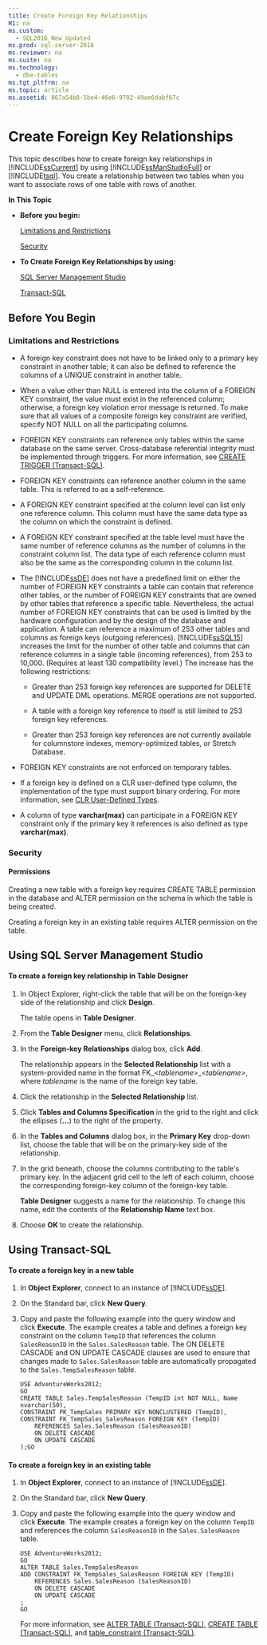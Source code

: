 ```yaml
---
title: Create Foreign Key Relationships
H1: na
ms.custom: 
  - SQL2016_New_Updated
ms.prod: sql-server-2016
ms.reviewer: na
ms.suite: na
ms.technology: 
  - dbe-tables
ms.tgt_pltfrm: na
ms.topic: article
ms.assetid: 867a54b8-5be4-46e6-9702-49ae6dabf67c
---
```

# Create Foreign Key Relationships
  This topic describes how to create foreign key relationships in [!INCLUDE[ssCurrent](../../Token/Other/ssCurrent_md.md)] by using [!INCLUDE[ssManStudioFull](../../Token/Other/ssManStudioFull_md.md)] or [!INCLUDE[tsql](../../Token/Other/tsql_md.md)]. You create a relationship between two tables when you want to associate rows of one table with rows of another.    
    
 **In This Topic**    
    
-   **Before you begin:**    
    
     [Limitations and Restrictions](#Restrictions)    
    
     [Security](#Security)    
    
-   **To Create Foreign Key Relationships by using:**    
    
     [SQL Server Management Studio](#SSMSProcedure)    
    
     [Transact\-SQL](#TsqlProcedure)    
    
##  <a name="BeforeYouBegin"></a> Before You Begin    
    
###  <a name="Restrictions"></a> Limitations and Restrictions    
    
-   A foreign key constraint does not have to be linked only to a primary key constraint in another table; it can also be defined to reference the columns of a UNIQUE constraint in another table.    
    
-   When a value other than NULL is entered into the column of a FOREIGN KEY constraint, the value must exist in the referenced column; otherwise, a foreign key violation error message is returned. To make sure that all values of a composite foreign key constraint are verified, specify NOT NULL on all the participating columns.    
    
-   FOREIGN KEY constraints can reference only tables within the same database on the same server. Cross\-database referential integrity must be implemented through triggers. For more information, see [CREATE TRIGGER &#40;Transact-SQL&#41;](../Topic/CREATE%20TRIGGER%20\(Transact-SQL\).md).    
    
-   FOREIGN KEY constraints can reference another column in the same table. This is referred to as a self\-reference.    
    
-   A FOREIGN KEY constraint specified at the column level can list only one reference column. This column must have the same data type as the column on which the constraint is defined.    
    
-   A FOREIGN KEY constraint specified at the table level must have the same number of reference columns as the number of columns in the constraint column list. The data type of each reference column must also be the same as the corresponding column in the column list.    
    
-   The [!INCLUDE[ssDE](../../Token/Other/ssDE_md.md)] does not have a predefined limit on either the number of FOREIGN KEY constraints a table can contain that reference other tables, or the number of FOREIGN KEY constraints that are owned by other tables that reference a specific table. Nevertheless, the actual number of FOREIGN KEY constraints that can be used is limited by the hardware configuration and by the design of the database and application.  A table can reference a maximum of 253 other tables and columns as foreign keys \(outgoing references\). [!INCLUDE[ssSQL15](../../Token/Other/ssSQL15_md.md)] increases the limit for the number of other table and columns that can reference columns in a single table \(incoming references\), from 253 to 10,000.  \(Requires at least 130 compatibility level.\) The increase has the following restrictions:    
    
    -   Greater than 253 foreign key references are supported for DELETE and UPDATE DML operations. MERGE operations are not supported.    
    
    -   A table with a foreign key reference to itself is still limited to 253 foreign key references.    
    
    -   Greater than 253 foreign key references are not currently available for columnstore indexes, memory\-optimized tables, or Stretch Database.    
    
-   FOREIGN KEY constraints are not enforced on temporary tables.    
    
-   If a foreign key is defined on a CLR user\-defined type column, the implementation of the type must support binary ordering. For more information, see [CLR User-Defined Types](../Topic/CLR%20User-Defined%20Types.md).    
    
-   A column of type **varchar\(max\)** can participate in a FOREIGN KEY constraint only if the primary key it references is also defined as type **varchar\(max\)**.    
    
###  <a name="Security"></a> Security    
    
####  <a name="Permissions"></a> Permissions    
 Creating a new table with a foreign key requires CREATE TABLE permission in the database and ALTER permission on the schema in which the table is being created.    
    
 Creating a foreign key in an existing table requires ALTER permission on the table.    
    
##  <a name="SSMSProcedure"></a> Using SQL Server Management Studio    
    
#### To create a foreign key relationship in Table Designer    
    
1.  In Object Explorer, right\-click the table that will be on the foreign\-key side of the relationship and click **Design**.    
    
     The table opens in **Table Designer**.    
    
2.  From the **Table Designer** menu, click **Relationships**.    
    
3.  In the **Foreign\-key Relationships** dialog box, click **Add**.    
    
     The relationship appears in the **Selected Relationship** list with a system\-provided name in the format FK\_\<*tablename*\>\_\<*tablename*\>, where *tablename* is the name of the foreign key table.    
    
4.  Click the relationship in the **Selected Relationship** list.    
    
5.  Click **Tables and Columns Specification** in the grid to the right and click the ellipses \(**…**\) to the right of the property.    
    
6.  In the **Tables and Columns** dialog box, in the **Primary Key** drop\-down list, choose the table that will be on the primary\-key side of the relationship.    
    
7.  In the grid beneath, choose the columns contributing to the table's primary key. In the adjacent grid cell to the left of each column, choose the corresponding foreign\-key column of the foreign\-key table.    
    
     **Table Designer** suggests a name for the relationship. To change this name, edit the contents of the **Relationship Name** text box.    
    
8.  Choose **OK** to create the relationship.    
    
##  <a name="TsqlProcedure"></a> Using Transact\-SQL    
    
#### To create a foreign key in a new table    
    
1.  In **Object Explorer**, connect to an instance of [!INCLUDE[ssDE](../../Token/Other/ssDE_md.md)].    
    
2.  On the Standard bar, click **New Query**.    
    
3.  Copy and paste the following example into the query window and click **Execute**. The example creates a table and defines a foreign key constraint on the column `TempID` that references the column `SalesReasonID` in the `Sales.SalesReason` table. The ON DELETE CASCADE and ON UPDATE CASCADE clauses are used to ensure that changes made to `Sales.SalesReason` table are automatically propagated to the `Sales.TempSalesReason` table.    
    
    ```    
    USE AdventureWorks2012;    
    GO    
    CREATE TABLE Sales.TempSalesReason (TempID int NOT NULL, Name nvarchar(50),     
    CONSTRAINT PK_TempSales PRIMARY KEY NONCLUSTERED (TempID),     
    CONSTRAINT FK_TempSales_SalesReason FOREIGN KEY (TempID)     
        REFERENCES Sales.SalesReason (SalesReasonID)     
        ON DELETE CASCADE    
        ON UPDATE CASCADE    
    );GO    
    
    ```    
    
#### To create a foreign key in an existing table    
    
1.  In **Object Explorer**, connect to an instance of [!INCLUDE[ssDE](../../Token/Other/ssDE_md.md)].    
    
2.  On the Standard bar, click **New Query**.    
    
3.  Copy and paste the following example into the query window and click **Execute**. The example creates a foreign key on the column `TempID` and references the column `SalesReasonID` in the `Sales.SalesReason` table.    
    
    ```    
    USE AdventureWorks2012;    
    GO    
    ALTER TABLE Sales.TempSalesReason     
    ADD CONSTRAINT FK_TempSales_SalesReason FOREIGN KEY (TempID)     
        REFERENCES Sales.SalesReason (SalesReasonID)     
        ON DELETE CASCADE    
        ON UPDATE CASCADE    
    ;    
    GO    
    
    ```    
    
     For more information, see [ALTER TABLE &#40;Transact-SQL&#41;](../Topic/ALTER%20TABLE%20\(Transact-SQL\).md), [CREATE TABLE &#40;Transact-SQL&#41;](../Topic/CREATE%20TABLE%20\(Transact-SQL\).md), and [table_constraint &#40;Transact-SQL&#41;](../Topic/table_constraint%20\(Transact-SQL\).md).    
    
  